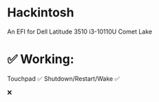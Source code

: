 # Hackintosh
An EFI for Dell Latitude 3510 i3-10110U Comet Lake
# ✅ Working:
Touchpad ✅
Shutdown/Restart/Wake ✅

❌
